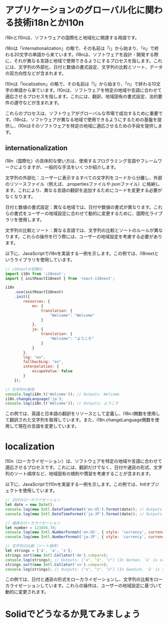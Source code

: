 # アプリケーションのグローバル化に関わる技術i18nとかl10n

i18nとl10nは、ソフトウェアの国際化と地域化に関連する用語です。

i18nは「internationalization」の略で、その名前は「i」から始まり、「n」で終わる20文字の単語から来ています。i18nは、ソフトウェアを設計・開発する際に、それが異なる言語と地域で使用できるようにするプロセスを指します。これには、文字列の外部化、日付と数値の書式設定、文字列の比較とソート、データの双方向性などが含まれます。

l10nは「localization」の略で、その名前は「l」から始まり、「n」で終わる10文字の単語から来ています。l10nは、ソフトウェアを特定の地域や言語に合わせて適応させるプロセスを指します。これには、翻訳、地域固有の書式設定、法的要件の遵守などが含まれます。

これらのプロセスは、ソフトウェアがグローバルな市場で成功するために重要です。i18nは、ソフトウェアが異なる地域で使用できるようにするための基盤を提供し、l10nはそのソフトウェアを特定の地域に適応させるための手段を提供します。

## internationalization

i18n（国際化）の具体的な使い方は、使用するプログラミング言語やフレームワークによりますが、一般的な手法をいくつか紹介します。

文字列の外部化：ユーザーに表示するすべての文字列をコードから分離し、外部のリソースファイル（例えば、.propertiesファイルや.jsonファイル）に格納します。これにより、異なる言語の翻訳を追加するためにコードを変更する必要がなくなります。

日付と数値の書式設定：異なる地域では、日付や数値の書式が異なります。これらの書式をユーザーの地域設定に合わせて動的に変更するために、国際化ライブラリを使用します。

文字列の比較とソート：異なる言語では、文字列の比較とソートのルールが異なります。これらの操作を行う際には、ユーザーの地域設定を考慮する必要があります。

以下に、JavaScriptでi18nを実装する一例を示します。この例では、i18nextというライブラリを使用しています。

```javascript
// i18nextの初期化
import i18n from 'i18next';
import { initReactI18next } from 'react-i18next';

i18n
    .use(initReactI18next)
    .init({
        resources: {
            en: {
                translation: {
                    "Welcome": "Welcome"
                }
            },
            ja: {
                translation: {
                    "Welcome": "ようこそ"
                }
            }
        },
        lng: "en",
        fallbackLng: "en",
        interpolation: {
            escapeValue: false
        }
    });

// 文字列の使用
console.log(i18n.t('Welcome')); // Outputs: Welcome
i18n.changeLanguage('ja');
console.log(i18n.t('Welcome')); // Outputs: ようこそ
```

この例では、英語と日本語の翻訳をリソースとして定義し、i18n.t関数を使用して翻訳された文字列を取得しています。また、i18n.changeLanguage関数を使用して現在の言語を変更しています。

# localization

l10n（ローカライゼーション）は、ソフトウェアを特定の地域や言語に合わせて適応させるプロセスです。これには、翻訳だけでなく、日付や通貨の形式、文字列のソート順序など、地域固有の規則や慣習を考慮することが含まれます。

以下に、JavaScriptでl10nを実装する一例を示します。この例では、Intlオブジェクトを使用しています。

```javascript
// 日付のローカライゼーション
let date = new Date();
console.log(new Intl.DateTimeFormat('en-US').format(date)); // Outputs: "12/31/2020" (for example)
console.log(new Intl.DateTimeFormat('ja-JP').format(date)); // Outputs: "2020/12/31" (for example)

// 通貨のローカライゼーション
let number = 123456.78;
console.log(new Intl.NumberFormat('en-US', { style: 'currency', currency: 'USD' }).format(number)); // Outputs: "$123,456.78"
console.log(new Intl.NumberFormat('ja-JP', { style: 'currency', currency: 'JPY' }).format(number)); // Outputs: "￥123,457" (JPY doesn't use decimal places)

// 文字列の比較（ソート順序）
let strings = ['ä', 'a', 'z'];
strings.sort(new Intl.Collator('de').compare);
console.log(strings); // Outputs: ["a", "ä", "z"] (In German, 'ä' is sorted with 'a')
strings.sort(new Intl.Collator('sv').compare);
console.log(strings); // Outputs: ["a", "z", "ä"] (In Swedish, 'ä' is sorted after 'z')
```


この例では、日付と通貨の形式をローカライゼーションし、文字列の比較をローカライゼーションしています。これらの操作は、ユーザーの地域設定に基づいて動的に変更されます。

# Solidでどうなるか見てみましょう
